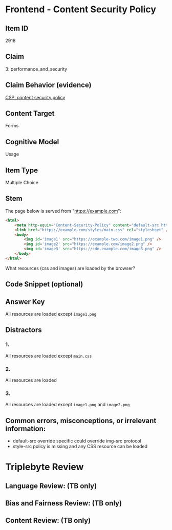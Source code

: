 # Frontend - Content Security Policy 

## Item ID
2918

## Claim
3: performance_and_security

## Claim Behavior (evidence)
[CSP: content security policy](https://developer.mozilla.org/en-US/docs/Web/HTTP/Headers/Content-Security-Policy)

## Content Target
Forms

## Cognitive Model
Usage

## Item Type
Multiple Choice

## Stem
The page below is served from "https://example.com":

```html
<html>
    <meta http-equiv="Content-Security-Policy" content="default-src https://*; img-src 'self' https://cdn.example.com/*">
    <link href="https://example.com/styles/main.css" rel="stylesheet" />
    <body>
        <img id='image1' src="https://example-two.com/image1.png" />
        <img id='image2' src="https://example.com/image2.png" />
        <img id='image3' src="https://cdn.example.com/image3.png" />
    </body>
</html>
```

What resources (css and images) are loaded by the browser?

## Code Snippet (optional)

## Answer Key
All resources are loaded except `image1.png` 

## Distractors
### 1.
All resources are loaded except `main.css`

### 2.
All resources are loaded

### 3.
All resources are loaded except `image1.png` and `image2.png`

## Common errors, misconceptions, or irrelevant information:
* default-src override specific could override img-src protocol 
* style-src policy is missing and any CSS resource can be loaded

# Triplebyte Review

## Language Review: (TB only)

## Bias and Fairness Review: (TB only)

## Content Review: (TB only)
